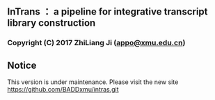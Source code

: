 ## InTrans ： a pipeline for integrative transcript library construction
### Copyright (C) 2017 ZhiLiang Ji (appo@xmu.edu.cn)
## Notice
This version is under maintenance. Please visit the new site https://github.com/BADDxmu/intras.git
